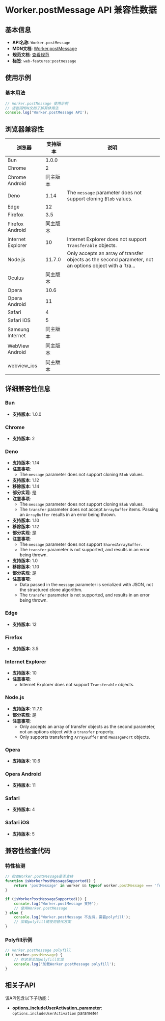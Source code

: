 # Worker.postMessage API 兼容性数据

## 基本信息

- **API名称**: `Worker.postMessage`
- **MDN文档**: [Worker.postMessage](https://developer.mozilla.org/docs/Web/API/Worker/postMessage)
- **规范文档**: [查看规范](https://html.spec.whatwg.org/multipage/workers.html#dom-worker-postmessage-dev)
- **标签**: `web-features:postmessage`

## 使用示例

### 基本用法

```javascript
// Worker.postMessage 使用示例
// 请查阅MDN文档了解具体用法
console.log('Worker.postMessage API');
```

## 浏览器兼容性

| 浏览器 | 支持版本 | 说明 |
|--------|----------|------|
| Bun | 1.0.0 |  |
| Chrome | 2 |  |
| Chrome Android | 同主版本 |  |
| Deno | 1.14 | The `message` parameter does not support cloning `Blob` values. |
| Edge | 12 |  |
| Firefox | 3.5 |  |
| Firefox Android | 同主版本 |  |
| Internet Explorer | 10 | Internet Explorer does not support `Transferable` objects. |
| Node.js | 11.7.0 | Only accepts an array of transfer objects as the second parameter, not an options object with a `tra... |
| Oculus | 同主版本 |  |
| Opera | 10.6 |  |
| Opera Android | 11 |  |
| Safari | 4 |  |
| Safari iOS | 5 |  |
| Samsung Internet | 同主版本 |  |
| WebView Android | 同主版本 |  |
| webview_ios | 同主版本 |  |

## 详细兼容性信息

### Bun

- **支持版本**: 1.0.0

### Chrome

- **支持版本**: 2

### Deno

- **支持版本**: 1.14
- **注意事项**:
  - The `message` parameter does not support cloning `Blob` values.
- **支持版本**: 1.12
- **移除版本**: 1.14
- **部分实现**: 是
- **注意事项**:
  - The `message` parameter does not support cloning `Blob` values.
  - The `transfer` parameter does not accept `ArrayBuffer` items. Passing an `ArrayBuffer` results in an error being thrown.
- **支持版本**: 1.10
- **移除版本**: 1.12
- **部分实现**: 是
- **注意事项**:
  - The `message` parameter does not support `SharedArrayBuffer`.
  - The `transfer` parameter is not supported, and results in an error being thrown.
- **支持版本**: 1.0
- **移除版本**: 1.10
- **部分实现**: 是
- **注意事项**:
  - Data passed in the `message` parameter is serialized with JSON, not the structured clone algorithm.
  - The `transfer` parameter is not supported, and results in an error being thrown.

### Edge

- **支持版本**: 12

### Firefox

- **支持版本**: 3.5

### Internet Explorer

- **支持版本**: 10
- **注意事项**:
  - Internet Explorer does not support `Transferable` objects.

### Node.js

- **支持版本**: 11.7.0
- **部分实现**: 是
- **注意事项**:
  - Only accepts an array of transfer objects as the second parameter, not an options object with a `transfer` property.
  - Only supports transferring `ArrayBuffer` and `MessagePort` objects.

### Opera

- **支持版本**: 10.6

### Opera Android

- **支持版本**: 11

### Safari

- **支持版本**: 4

### Safari iOS

- **支持版本**: 5

## 兼容性检查代码

### 特性检测

```javascript
// 检查Worker.postMessage是否支持
function isWorkerPostMessageSupported() {
    return 'postMessage' in worker && typeof worker.postMessage === 'function';
}

if (isWorkerPostMessageSupported()) {
    console.log('Worker.postMessage 支持');
    // 使用Worker.postMessage
} else {
    console.log('Worker.postMessage 不支持，需要polyfill');
    // 加载polyfill或使用替代方案
}
```

### Polyfill示例

```javascript
// Worker.postMessage polyfill
if (!worker.postMessage) {
    // 在这里添加polyfill实现
    console.log('加载Worker.postMessage polyfill');
}
```

## 相关子API

该API包含以下子功能：

- **options_includeUserActivation_parameter**: `options.includeUserActivation` parameter

